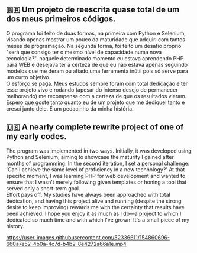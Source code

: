 ## 🇧🇷 Um projeto de reescrita quase total de um dos meus primeiros códigos.
O programa foi feito de duas formas, na primeira com Python e Selenium, visando apenas mostrar um pouco da maturidade que adquiri com tantos meses de programação. Na segunda forma, foi feito um desafio próprio "será que consigo ter o mesmo nível de capacidade numa nova tecnologia?", naquele determinado momento eu estava aprendendo PHP para WEB e desejava ter a certeza de que eu não estava apenas seguindo modelos que me deram ou afiado uma ferramenta inútil pois só serve para um curto objetivo.
<br>
O esforço se paga. Meus estudos sempre foram com total dedicação e ter esse projeto vivo e rodando (apesar do intenso desejo de permanecer melhorando) me recompensa com a certeza de que os resultados vieram. Espero que goste tanto quanto eu de um projeto que me dediquei tanto e cresci junto dele. É um pedacinho da minha história.

## 🇺🇸 A nearly complete rewrite project of one of my early codes.
The program was implemented in two ways. Initially, it was developed using Python and Selenium, aiming to showcase the maturity I gained after months of programming. In the second iteration, I set a personal challenge: 'Can I achieve the same level of proficiency in a new technology?' At that specific moment, I was learning PHP for web development and wanted to ensure that I wasn't merely following given templates or honing a tool that served only a short-term goal.
<br>
Effort pays off. My studies have always been approached with total dedication, and having this project alive and running (despite the strong desire to keep improving) rewards me with the certainty that results have been achieved.
I hope you enjoy it as much as I do—a project to which I dedicated so much time and with which I've grown. It's a small piece of my history.



https://user-images.githubusercontent.com/52336611/154860696-660a7e52-4b0a-4c7d-b4b2-8e4272a66a1e.mp4
